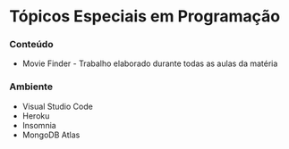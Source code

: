 # Tópicos Especiais em Programação

### Conteúdo

- Movie Finder - Trabalho elaborado durante todas as aulas da matéria

### Ambiente

- Visual Studio Code
- Heroku
- Insomnia
- MongoDB Atlas

